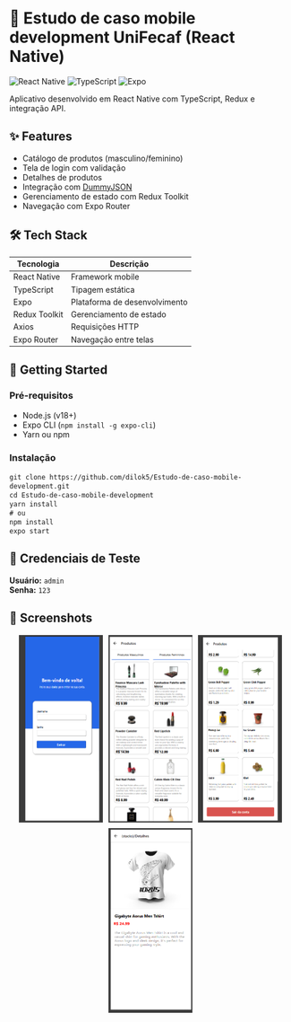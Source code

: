 # 📱 Estudo de caso mobile development UniFecaf (React Native)

![React Native](https://img.shields.io/badge/react_native-%2320232a.svg?style=for-the-badge&logo=react&logoColor=%2361DAFB)
![TypeScript](https://img.shields.io/badge/typescript-%23007ACC.svg?style=for-the-badge&logo=typescript&logoColor=white)
![Expo](https://img.shields.io/badge/expo-1C1E24?style=for-the-badge&logo=expo&logoColor=#D04A37)

Aplicativo desenvolvido em React Native com TypeScript, Redux e integração API.

## ✨ Features
- Catálogo de produtos (masculino/feminino)
- Tela de login com validação
- Detalhes de produtos
- Integração com [DummyJSON](https://dummyjson.com/)
- Gerenciamento de estado com Redux Toolkit
- Navegação com Expo Router

## 🛠 Tech Stack
| Tecnologia       | Descrição                          |
|------------------|------------------------------------|
| React Native     | Framework mobile                   |
| TypeScript       | Tipagem estática                   |
| Expo             | Plataforma de desenvolvimento      |
| Redux Toolkit    | Gerenciamento de estado            |
| Axios            | Requisições HTTP                   |
| Expo Router      | Navegação entre telas              |

## 🚀 Getting Started

### Pré-requisitos
- Node.js (v18+)
- Expo CLI (`npm install -g expo-cli`)
- Yarn ou npm

### Instalação
```
git clone https://github.com/dilok5/Estudo-de-caso-mobile-development.git
cd Estudo-de-caso-mobile-development
yarn install
# ou
npm install
expo start
```

## 🔐 Credenciais de Teste
**Usuário:** `admin`  
**Senha:** `123`

## 📸 Screenshots

<div align="center" style="display: flex; flex-wrap: wrap; gap: 10px; justify-content: center;">
  <img src="./screenshots/login-screen.png" alt="Tela de Login" width="150" />
  <img src="./screenshots/products-screen.png" alt="Catálogo de Produtos" width="150" />
  <img src="./screenshots/products-screen-2.png" alt="Catálogo de Produtos" width="150" />
  <img src="./screenshots/details-screen.png" alt="Detalhes do Produto" width="150" />
</div>
